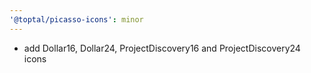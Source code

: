 ```yaml
---
'@toptal/picasso-icons': minor
---
```


- add Dollar16, Dollar24, ProjectDiscovery16 and ProjectDiscovery24 icons
